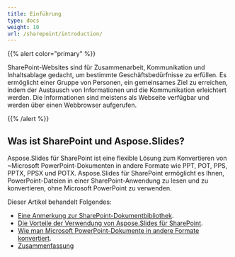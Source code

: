 ```yaml
---
title: Einführung
type: docs
weight: 10
url: /sharepoint/introduction/
---
```


{{% alert color="primary" %}} 

SharePoint-Websites sind für Zusammenarbeit, Kommunikation und Inhaltsablage gedacht, um bestimmte Geschäftsbedürfnisse zu erfüllen. Es ermöglicht einer Gruppe von Personen, ein gemeinsames Ziel zu erreichen, indem der Austausch von Informationen und die Kommunikation erleichtert werden. Die Informationen sind meistens als Webseite verfügbar und werden über einen Webbrowser aufgerufen. 

{{% /alert %}} 
## **Was ist SharePoint und Aspose.Slides?**
Aspose.Slides für SharePoint ist eine flexible Lösung zum Konvertieren von ~Microsoft PowerPoint-Dokumenten in andere Formate wie PPT, POT, PPS, PPTX, PPSX und POTX. Aspose.Slides für SharePoint ermöglicht es Ihnen, PowerPoint-Dateien in einer SharePoint-Anwendung zu lesen und zu konvertieren, ohne Microsoft PowerPoint zu verwenden. 

Dieser Artikel behandelt Folgendes: 

- [Eine Anmerkung zur SharePoint-Dokumentbibliothek](/slides/sharepoint/sharepoint-document-library/).
- [Die Vorteile der Verwendung von Aspose.Slides für SharePoint](/slides/sharepoint/benefits-of-using-aspose-slides-for-sharepoint/).
- [Wie man Microsoft PowerPoint-Dokumente in andere Formate konvertiert](/slides/sharepoint/converting-microsoft-powerpoint-documents-into-other-formats/).
- [Zusammenfassung](/slides/sharepoint/summary/)